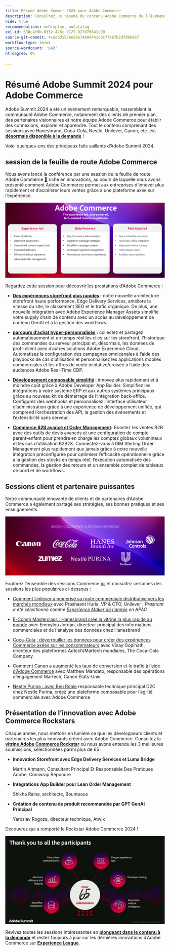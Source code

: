 ```yaml
---
title: Résumé Adobe Summit 2024 pour Adobe Commerce
description: Consultez un résumé du contenu Adobe Commerce de l’événement Adobe Summit 2024.
hide: true
recommendations: noDisplay, noCatalog
exl-id: 638c4f9b-6332-425c-9127-927d76641c90
source-git-commit: 4caabd1578e56b74600441c9c779b7b2dfd06987
workflow-type: tm+mt
source-wordcount: '643'
ht-degree: 0%

---
```


# Résumé Adobe Summit 2024 pour Adobe Commerce

Adobe Summit 2024 a été un événement remarquable, rassemblant la communauté Adobe Commerce, notamment des clients de premier plan, des partenaires visionnaires et notre équipe Adobe Commerce pour établir des connexions, explorer et apprendre. Tout le contenu comprenant des sessions avec Hanesbrand, Coca-Cola, Nestle, Unilever, Canon, etc. est [**désormais disponible à la demande**](https://business.adobe.com/fr/summit/2024/sessions.html?Track=Commerce) !

Voici quelques-uns des principaux faits saillants d’Adobe Summit 2024.

## session de la feuille de route Adobe Commerce

Nous avons lancé la conférence par une session de la feuille de route Adobe Commerce [**&#128279;**](https://business.adobe.com/fr/summit/2024/sessions/adobe-commerce-2024-product-roadmap-review-s432.html) riche en innovations, au cours de laquelle nous avons présenté comment Adobe Commerce permet aux entreprises d’innover plus rapidement et d’accélérer leurs ventes grâce à une plateforme axée sur l’expérience.

![Présentation de la feuille de route Adobe Commerce présentant les nouvelles fonctionnalités et les améliorations de performances](../../assets/events/image1.png)

Regardez cette session pour découvrir les prestations d’Adobe Commerce :

- **[Des expériences storefront plus rapides](https://experienceleague.adobe.com/developer/commerce/storefront/?lang=fr) :** notre nouvelle architecture storefront haute performance, Edge Delivery Services, améliore la vitesse du site, le classement SEO et le trafic organique. De plus, une nouvelle intégration avec Adobe Experience Manager Assets simplifie votre supply chain de contenu avec un accès au développement de contenu GenAI et à la gestion des workflows.

- **[parcours d’achat hyper-personnalisés](https://experienceleague.adobe.com/fr/docs/commerce-admin/customers/customers-menu/personalize-scale) :** collectez et partagez automatiquement et en temps réel les clics sur les storefront, l’historique des commandes du serveur principal et, désormais, les données de profil client avec d’autres solutions Adobe Experience Cloud. Automatisez la configuration des campagnes omnicanales à l’aide des playbooks de cas d’utilisation et personnalisez les applications mobiles commerciales et les offres de vente incitative/croisée à l’aide des audiences Adobe Real-Time CDP.

- **[Développement composable simplifié](https://developer.adobe.com/commerce/extensibility/app-development/learning-path/) :** innovez plus rapidement et à moindre coût grâce à Adobe Developer App Builder. Simplifiez les intégrations à votre système ERP et aux autres systèmes principaux grâce au nouveau kit de démarrage de l’intégration back-office. Configurez des webhooks et personnalisez l’interface utilisateur d’administration grâce à une expérience de développement unifiée, qui comprend l’orchestration des API, la gestion des événements et l’extensibilité sans serveur.

- **[Commerce B2B avancé et Order Management](https://experienceleague.adobe.com/fr/docs/commerce-admin/b2b/introduction):** Boostez les ventes B2B avec des outils de devis avancés et une configuration de compte parent-enfant pour prendre en charge les comptes globaux volumineux et les cas d’utilisation B2B2X. Connectez-vous à IBM Sterling Order Management plus rapidement que jamais grâce à notre nouvelle intégration préconfigurée pour optimiser l’efficacité opérationnelle grâce à la gestion des stocks en temps réel, l’exécution automatisée des commandes, la gestion des retours et un ensemble complet de tableaux de bord et de workflows.

## Sessions client et partenaire puissantes

Notre communauté innovante de clients et de partenaires d’Adobe Commerce a également partagé ses stratégies, ses bonnes pratiques et ses enseignements.

![Logos des sociétés participantes à Adobe Summit 2024, dont Unilever, Hanesbrand, Coca-Cola, Canon et Nestle Purina](../../assets/events/image2.png)

Explorez l’ensemble des sessions Commerce [ici](https://business.adobe.com/fr/summit/2024/sessions.html?Track=Commerce) et consultez certaines des sessions les plus populaires ci-dessous :

- [Comment Unilever a numérisé sa route commerciale distributive vers les marchés mondiaux](https://business.adobe.com/fr/summit/2024/sessions/how-unilever-digitized-its-distributive-trade-rout-s430.html) avec Prashaant Huria, VP &amp; CTO, Unilever ; *Prashant a été sélectionné comme [Experience Maker de l&#39;année](https://www.adobeexperienceawards.com/stories2024) en APAC*

- [E-Comm Masterclass : Hanesbrand crée la vitrine la plus rapide au monde](https://business.adobe.com/fr/summit/2024/sessions/ecomm-masterclass-hanesbrands-creates-the-worlds-f-s435.html) avec Emmylou Jordan, directeur principal des informations commerciales et de l&#39;analyse des données chez Hanesbrand

- [Coca-Cola : déverrouiller les données pour créer des expériences Commerce axées sur les consommateurs](https://business.adobe.com/fr/summit/2024/sessions/cocacola-unlocking-data-to-create-consumercentric-s434.html) avec Vinay Gopinath, directeur des plateformes Adtech/Martech mondiales, The Coca-Cola Company

- [Comment Canon a augmenté les taux de conversion et le trafic à l’aide d’Adobe Commerce](https://business.adobe.com/fr/summit/2024/sessions/how-canon-increased-conversion-rates-and-traffic-u-s438.html) avec Matthew Mandato, responsable des opérations d’engagement Martech, Canon États-Unis

- [Nestle Purina : avec Ben Robie](https://business.adobe.com/fr/summit/2024/sessions/purina-takes-composable-commerce-approach-to-boost-s437.html) responsable technique principal D2C chez Nestle Purina, créez une plateforme composable pour l’agilité commerciale avec Adobe Commerce

## Présentation de l’innovation avec Adobe Commerce Rockstars

Chaque année, nous mettons en lumière ce que les développeurs clients et partenaires les plus innovants créent avec Adobe Commerce. Consultez la **[vitrine Adobe Commerce Rockstar](https://business.adobe.com/fr/summit/2024/sessions/adobe-commerce-rockstar-showcase-s431.html)** où nous avons entendu les 3 meilleures soumissions, sélectionnées parmi plus de 65 :

- **Innovation Storefront avec Edge Delivery Services et Luma Bridge**

  Martin Altmann, Consultant Principal Et Responsable Des Pratiques Adobe, Comwrap Répondre

- **Intégrations App Builder pour Lean Order Management**

  Shikha Raina, architecte, Bounteous

- **Création de contenu de produit recommandée par GPT GenAI Principal**

  Yaroslav Rogoza, directeur technique, Atwix

Découvrez qui a remporté le Rockstar Adobe Commerce 2024 !

![L’annonce du gagnant du salon Adobe Commerce Rockstar présente le champion 2024](../../assets/events/image3.png)

Revivez toutes les sessions intéressantes en **[plongeant dans le contenu à la demande](https://business.adobe.com/fr/summit/2024/sessions.html?Track=Commerce)** et restez toujours à jour sur les dernières innovations d’Adobe Commerce sur [**Experience League**](https://experienceleague.adobe.com/fr/docs/commerce-admin/start/about).
